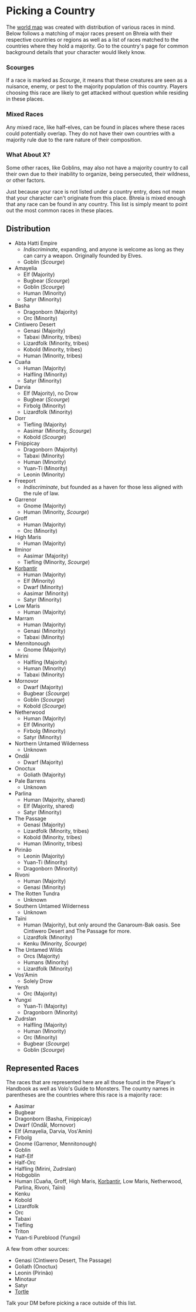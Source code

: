 # Picking a Country

The [world map](../assets/images/world-map-full.png) was created with distribution of various races in mind. Below follows a matching of major races present on Bhreia with their respective countries or regions as well as a list of races matched to the countries where they hold a majority. Go to the country's page for common background details that your character would likely know.

### Scourges

If a race is marked as *Scourge*, it means that these creatures are seen as a nuisance, enemy, or pest to the majority population of this country. Players choosing this race are likely to get attacked without question while residing in these places.

### Mixed Races

Any mixed race, like half-elves, can be found in places where these races could potentially overlap. They do not have their own countries with a majority rule due to the rare nature of their composition.

### What About X?

Some other races, like Goblins, may also not have a majority country to call their own due to their inability to organize, being persecuted, their wildness, or other factors.

Just because your race is not listed under a country entry, does not mean that your character can't originate from this place. Bhreia is mixed enough that any race can be found in any country. This list is simply meant to point out the most common races in these places.

## Distribution

* Abta Hatti Empire
  * *Indiscriminate*, expanding, and anyone is welcome as long as they can carry a weapon. Originally founded by Elves.
  * Goblin (*Scourge*)
* Amayelia
  * Elf (Majority)
  * Bugbear (*Scourge*)
  * Goblin (*Scourge*)
  * Human (Minority)
  * Satyr (Minority)
* Basha
  * Dragonborn (Majority)
  * Orc (Minority)
* Cintiwero Desert
  * Genasi (Majority)
  * Tabaxi (Minority, tribes)
  * Lizardfolk (Minority, tribes)
  * Kobold (Minority, tribes)
  * Human (Minority, tribes)
* Cuaña
  * Human (Majority)
  * Halfling (Minority)
  * Satyr (Minority)
* Darvia
  * Elf (Majority), no Drow
  * Bugbear (*Scourge*)
  * Firbolg (Minority)
  * Lizardfolk (Minority)
* Dorr
  * Tiefling (Majority)
  * Aasimar (Minority, *Scourge*)
  * Kobold (*Scourge*)
* Finippicay
  * Dragonborn (Majority)
  * Tabaxi (Minority)
  * Human (Minority)
  * Yuan-Ti (Minority)
  * Leonin (Minority)
* Freeport
  * *Indiscriminate*, but founded as a haven for those less aligned with the rule of law.
* Garrenor
  * Gnome (Majority)
  * Human (Minority, *Scourge*)
* Groff
  * Human (Majority)
  * Orc (Minority)
* High Maris
  * Human (Majority)
* Ilminor
  * Aasimar (Majority)
  * Tiefling (Minority, *Scourge*)
* [Korbantir](../geography/countries/korbantir.md)
  * Human (Majority)
  * Elf (Minority)
  * Dwarf (Minority)
  * Aasimar (Minority)
  * Satyr (Minority)
* Low Maris
  * Human (Majority)
* Marram
  * Human (Majority)
  * Genasi (Minority)
  * Tabaxi (Minority)
* Mennitonough
  * Gnome (Majority)
* Mirini
  * Halfling (Majority)
  * Human (Minority)
  * Tabaxi (Minority)
* Mornovor
  * Dwarf (Majority)
  * Bugbear (*Scourge*)
  * Goblin (*Scourge*)
  * Kobold (*Scourge*)
* Netherwood
  * Human (Majority)
  * Elf (Minority)
  * Firbolg (Minority)
  * Satyr (Minority)
* Northern Untamed Wilderness
  * Unknown
* Ondål
  * Dwarf (Majority)
* Onoctux
  * Goliath (Majority)
* Pale Barrens
  * Unknown
* Parlina
  * Human (Majority, shared)
  * Elf (Majority, shared)
  * Satyr (Minority)
* The Passage
  * Genasi (Majority)
  * Lizardfolk (Minority, tribes)
  * Kobold (Minority, tribes)
  * Human (Minority, tribes)
* Pirinão
  * Leonin (Majority)
  * Yuan-Ti (Minority)
  * Dragonborn (Minority)
* Rivoni
  * Human (Majority)
  * Genasi (Minority)
* The Rotten Tundra
  * Unknown
* Southern Untamed Wilderness
  * Unknown
* Taïni
  * Human (Majority), but only around the Ganaroum-Bak oasis. See Cintiwero Desert and The Passage for more.
  * Lizardfolk (Minority)
  * Kenku (Minority, *Scourge*)
* The Untamed Wilds
  * Orcs (Majority)
  * Humans (Minority)
  * Lizardfolk (Minority)
* Vos'Amin
  * Solely Drow
* Yersh
  * Orc (Majority)
* Yungxi
  * Yuan-Ti (Majority)
  * Dragonborn (Minority)
* Zudrslan
  * Halfling (Majority)
  * Human (Minority)
  * Orc (Minority)
  * Bugbear (*Scourge*)
  * Goblin (*Scourge*)

## Represented Races

The races that are represented here are all those found in the Player's Handbook as well as Volo's Guide to Monsters. The country names in parentheses are the countries where this race is a majority race:

* Aasimar
* Bugbear
* Dragonborn (Basha, Finippicay)
* Dwarf (Ondål, Mornovor)
* Elf (Amayelia, Darvia, Vos'Amin)
* Firbolg
* Gnome (Garrenor, Mennitonough)
* Goblin
* Half-Elf
* Half-Orc
* Halfling (Mirini, Zudrslan)
* Hobgoblin
* Human (Cuaña, Groff, High Maris, [Korbantir](../geography/countries/korbantir.md), Low Maris, Netherwood, Parlina, Rivoni, Taïni)
* Kenku
* Kobold
* Lizardfolk
* Orc
* Tabaxi
* Tiefling
* Triton
* Yuan-ti Pureblood (Yungxi)

A few from other sources:

* Genasi (Cintiwero Desert, The Passage)
* Goliath (Onoctux)
* Leonin (Pirinão)
* Minotaur
* Satyr
* [Tortle](https://i.4pcdn.org/tg/1507139371228.pdf)

Talk your DM before picking a race outside of this list.
